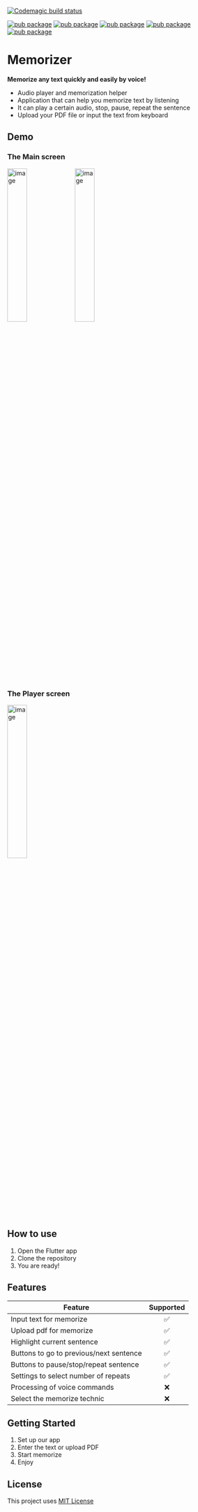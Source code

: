 [![Codemagic build status](https://api.codemagic.io/apps/62b70379abf6619bf22152da/62b70379abf6619bf22152d9/status_badge.svg)](https://codemagic.io/apps/62b70379abf6619bf22152da/62b70379abf6619bf22152d9/latest_build)

[![pub package](https://img.shields.io/pub/v/material.svg)](https://pub.dartlang.org/packages/material)
[![pub package](https://img.shields.io/pub/v/tts.svg)](https://pub.dev/packages/tts)
[![pub package](https://img.shields.io/pub/v/provider.svg)](https://pub.dev/packages/provider)
[![pub package](https://img.shields.io/pub/v/pdf_text.svg)](https://pub.dev/packages/pdf_text)
[![pub package](https://img.shields.io/pub/v/scrollable_positioned_list.svg)](https://pub.dev/packages/scrollable_positioned_list)

# Memorizer

**Memorize any text quickly and easily by voice!**
- Audio player and memorization helper
- Application that can help you memorize text by listening
- It can play a certain audio, stop, pause, repeat the sentence
- Upload your PDF file or input the text from keyboard

## Demo
### The Main screen

<a href="https://ibb.co/Sx54wJp"><img src="https://i.ibb.co/W3G4vs1/image.png" alt="image" width="30%"></a>
<a href="https://ibb.co/B22CPpx"><img src="https://i.ibb.co/HTTH2Ss/image.png" alt="image" width="30%"></a>

### The Player screen
<a href="https://ibb.co/19CNsZY"><img src="https://i.ibb.co/2jzr8q0/image.png" alt="image" width="30%"></a>
## How to use
1. Open the Flutter app
2. Clone the repository
3. You are ready!
## Features
| Feature                                       | Supported | 
|-----------------------------------------------|:---------:|
| Input text for memorize                       |     ✅     |
| Upload pdf for memorize                       |     ✅     |
| Highlight current sentence                    |     ✅     |
| Buttons to go to previous/next sentence       |     ✅     |
| Buttons to pause/stop/repeat sentence         |     ✅     |
| Settings to select number of repeats          |     ✅     |
| Processing of voice commands                  |     ❌     |
| Select the memorize technic                   |     ❌     |

## Getting Started
1. Set up our app
2. Enter the text or upload PDF
3. Start memorize
4. Enjoy

## License
This project uses [MIT License](./LICENSE.md)

